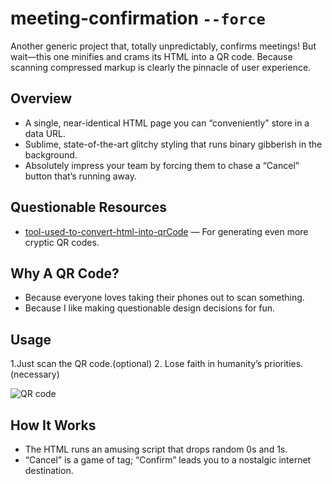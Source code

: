 # meeting-confirmation `--force`

Another generic project that, totally unpredictably, confirms meetings! But wait—this one minifies and crams its HTML into a QR code. Because scanning compressed markup is clearly the pinnacle of user experience.

## Overview

- A single, near-identical HTML page you can “conveniently” store in a data URL.
- Sublime, state-of-the-art glitchy styling that runs binary gibberish in the background.
- Absolutely impress your team by forcing them to chase a “Cancel” button that’s running away.

## Questionable Resources

- [tool-used-to-convert-html-into-qrCode](https://sandwich.a-burger.xyz/) — For generating even more cryptic QR codes.

## Why A QR Code?

- Because everyone loves taking their phones out to scan something.
- Because I like making questionable design decisions for fun.

## Usage

1.Just scan the QR code.(optional) 2. Lose faith in humanity’s priorities.(necessary)

![QR code](https://cloud-3nd2uydnw-hack-club-bot.vercel.app/0test.png)

## How It Works

- The HTML runs an amusing script that drops random 0s and 1s.
- “Cancel” is a game of tag; “Confirm” leads you to a nostalgic internet destination.

